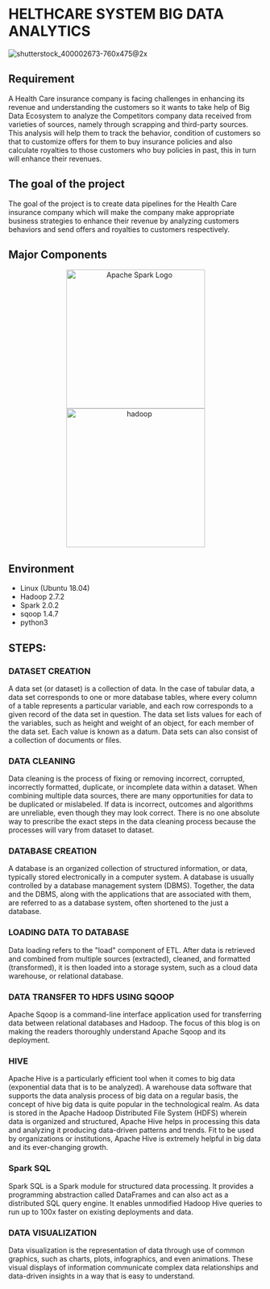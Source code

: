 # HELTHCARE SYSTEM BIG DATA ANALYTICS

![shutterstock_400002673-760x475@2x](https://user-images.githubusercontent.com/56173595/170109403-6716a6a5-a7e8-4e4a-883d-97d6072a21c7.jpg)

## Requirement

A Health Care insurance company is facing challenges in enhancing its revenue and understanding the customers so it wants to take help of Big Data Ecosystem to analyze the Competitors company data received from varieties of sources, namely through scrapping and third-party sources. This analysis will help them to track the behavior, condition of customers so that to customize offers for them to buy insurance policies and also calculate royalties to those customers who buy policies in past, this in turn will enhance their revenues.

## The goal of the project

The goal of the project is to create data pipelines for the Health Care insurance company which will make the company make appropriate business strategies to enhance their revenue by analyzing customers behaviors and send offers and royalties to customers respectively.

## Major Components

<p align="center">
	<a href="#">
		<img src="https://upload.wikimedia.org/wikipedia/commons/f/f3/Apache_Spark_logo.svg" alt="Apache Spark Logo" title="Apache Spark" width=275 hspace=80 />
	</a>
	<a href="#">
		<img src="https://upload.wikimedia.org/wikipedia/commons/thumb/0/0e/Hadoop_logo.svg/1280px-Hadoop_logo.svg.png" alt="hadoop" title="hadoop" width ="275" />
	</a>
</p>

## Environment

* Linux (Ubuntu 18.04)
* Hadoop 2.7.2
* Spark 2.0.2
* sqoop 1.4.7
* python3

## STEPS:

### DATASET CREATION

A data set (or dataset) is a collection of data. In the case of tabular data, a data set corresponds to one or more database tables, where every column of a table represents a particular variable, and each row corresponds to a given record of the data set in question. The data set lists values for each of the variables, such as height and weight of an object, for each member of the data set. Each value is known as a datum. Data sets can also consist of a collection of documents or files. 

### DATA CLEANING

Data cleaning is the process of fixing or removing incorrect, corrupted, incorrectly formatted, duplicate, or incomplete data within a dataset. When combining multiple data sources, there are many opportunities for data to be duplicated or mislabeled. If data is incorrect, outcomes and algorithms are unreliable, even though they may look correct. There is no one absolute way to prescribe the exact steps in the data cleaning process because the processes will vary from dataset to dataset.

### DATABASE CREATION

A database is an organized collection of structured information, or data, typically stored electronically in a computer system. A database is usually controlled by a database management system (DBMS). Together, the data and the DBMS, along with the applications that are associated with them, are referred to as a database system, often shortened to the just a database.

### LOADING DATA TO DATABASE

Data loading refers to the "load" component of ETL. After data is retrieved and combined from multiple sources (extracted), cleaned, and formatted (transformed), it is then loaded into a storage system, such as a cloud data warehouse, or relational database.

### DATA TRANSFER TO HDFS USING SQOOP

Apache Sqoop is a command-line interface application used for transferring data between relational databases and Hadoop. The focus of this blog is on making the readers thoroughly understand Apache Sqoop and its deployment.   

### HIVE

Apache Hive is a particularly efficient tool when it comes to big data (exponential data that is to be analyzed). A warehouse data software that supports the data analysis process of big data on a regular basis, the concept of hive big data is quite popular in the technological realm. As data is stored in the Apache Hadoop Distributed File System (HDFS) wherein data is organized and structured, Apache Hive helps in processing this data and analyzing it producing data-driven patterns and trends. Fit to be used by organizations or institutions, Apache Hive is extremely helpful in big data and its ever-changing growth. 

### Spark SQL

Spark SQL is a Spark module for structured data processing. It provides a programming abstraction called DataFrames and can also act as a distributed SQL query engine. It enables unmodified Hadoop Hive queries to run up to 100x faster on existing deployments and data.


### DATA VISUALIZATION

Data visualization is the representation of data through use of common graphics, such as charts, plots, infographics, and even animations. These visual displays of information communicate complex data relationships and data-driven insights in a way that is easy to understand.



